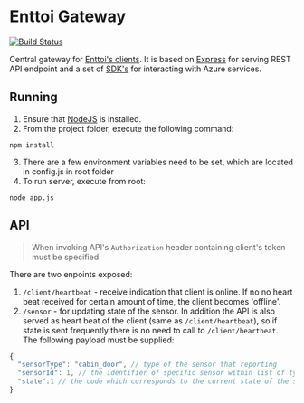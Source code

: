 # Enttoi Gateway

[![Build Status](https://travis-ci.org/Enttoi/enttoi-gateway.svg)](https://travis-ci.org/Enttoi/enttoi-gateway)

Central gateway for [Enttoi's clients](https://github.com/Enttoi/enttoi-client). It is based on [Express](https://github.com/strongloop/express) for serving REST API endpoint and a set of [SDK's](https://github.com/Azure/azure-sdk-for-node) for interacting with Azure services.

## Running 

1. Ensure that [NodeJS](http://nodejs.org/) is installed. 
2. From the project folder, execute the following command:

  ```shell
  npm install
  ```
3. There are a few environment variables need to be set, which are located in config.js in root folder
4. To run server, execute from root:

  ```shell
  node app.js
  ```

## API

> When invoking API's `Authorization` header containing client's token must be specified

There are two enpoints exposed:

1. `/client/heartbeat` - receive indication that client is online. If no no heart beat received for certain amount of time, 
the client becomes 'offline'. 
2. `/sensor` - for updating state of the sensor. In addition the API is also served as heart beat of the 
client (same as `/client/heartbeat`), so if state is sent frequently there is no need to call to `/client/heartbeat`.
The following payload must be supplied:
```js
{
  "sensorType": "cabin_door", // type of the sensor that reporting
  "sensorId": 1, // the identifier of specific sensor within list of types
  "state":1 // the code which corresponds to the current state of the sensor - can be either 0 or 1
}  
```



